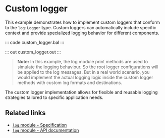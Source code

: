 # Custom logger

This example demonstrates how to implement custom loggers that conform to the `log:Logger` type. Custom loggers can automatically include specific context and provide specialized logging behavior for different components.

::: code custom_logger.bal :::

::: out custom_logger.out :::

> **Note:** In this example, the log module print methods are used to simulate the logging behaviour. So the root logger configurations will be applied to the log messages. But in a real world scenario, you would implement the actual logging logic inside the custom logger methods with custom log formats and destinations.

The custom logger implementation allows for flexible and reusable logging strategies tailored to specific application needs.

## Related links
- [`log` module - Specification](https://ballerina.io/spec/log/#41-logger)
- [`log` module - API documentation](https://lib.ballerina.io/ballerina/log/latest)
